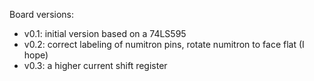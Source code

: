 Board versions:

* v0.1: initial version based on a 74LS595
* v0.2: correct labeling of numitron pins, rotate numitron to face flat (I hope)
* v0.3: a higher current shift register